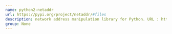 ```yaml
---
name: python2-netaddr
url: https://pypi.org/project/netaddr/#files
description: network address manipulation library for Python. URL : https://pypi.org/project/netaddr/#files Groups : None
group: None
---
```

